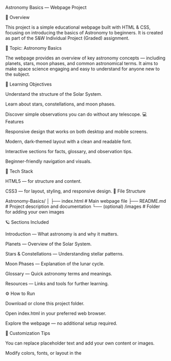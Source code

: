 Astronomy Basics — Webpage Project

📘 Overview

This project is a simple educational webpage built with HTML & CSS, focusing on introducing the basics of Astronomy to beginners. It is created as part of the S&W Individual Project (Graded) assignment.

🌌 Topic: Astronomy Basics

The webpage provides an overview of key astronomy concepts — including planets, stars, moon phases, and common astronomical terms. It aims to make space science engaging and easy to understand for anyone new to the subject.

🧠 Learning Objectives

Understand the structure of the Solar System.

Learn about stars, constellations, and moon phases.

Discover simple observations you can do without any telescope.
💻 Features

Responsive design that works on both desktop and mobile screens.

Modern, dark-themed layout with a clean and readable font.

Interactive sections for facts, glossary, and observation tips.

Beginner-friendly navigation and visuals.

🧩 Tech Stack

HTML5 — for structure and content.

CSS3 — for layout, styling, and responsive design.
📁 File Structure

Astronomy-Basics/
│
├── index.html        # Main webpage file
├── README.md         # Project description and documentation
└── (optional) /images # Folder for adding your own images

🪐 Sections Included

Introduction — What astronomy is and why it matters.

Planets — Overview of the Solar System.

Stars & Constellations — Understanding stellar patterns.

Moon Phases — Explanation of the lunar cycle.

Glossary — Quick astronomy terms and meanings.

Resources — Links and tools for further learning.

⚙️ How to Run

Download or clone this project folder.

Open index.html in your preferred web browser.

Explore the webpage — no additional setup required.

🎨 Customization Tips

You can replace placeholder text and add your own content or images.

Modify colors, fonts, or layout in the <style> section of index.html.

To add new sections, copy an existing <section> block and edit the text.

🧾 Author & Credits

Created by: Xaan1506

Project Type: S&W Individual Webpage Project (Graded)

Year: 2025

Special thanks to astronomy educators and open-source resources (NASA, ESA) for inspiration.
